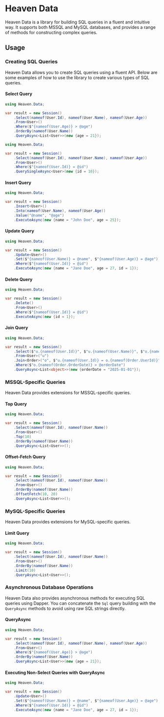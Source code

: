 # Heaven Data

Heaven Data is a library for building SQL queries in a fluent and intuitive way. It supports both MSSQL and MySQL databases, and provides a range of methods for constructing complex queries.

## Usage

### Creating SQL Queries

Heaven Data allows you to create SQL queries using a fluent API. Below are some examples of how to use the library to create various types of SQL queries.

#### Select Query

```csharp
using Heaven.Data;

var result = new Session()
    .Select(nameof(User.Id), nameof(User.Name), nameof(User.Age))
    .From<User>()
    .Where($"{nameof(User.Age)} > @age")
    .OrderBy(nameof(User.Name))
    .QueryAsync<List<User>>(new {age = 21});
```

```csharp
using Heaven.Data;

var result = new Session()
    .Select(nameof(User.Id), nameof(User.Name), nameof(User.Age))
    .From<User>()
    .Where($"{nameof(User.Id)} = @id")
    .QuerySingleAsync<User>(new {id = 10});
```

#### Insert Query

```csharp
using Heaven.Data;

var result = new Session()
    .Insert<User>()
    .Into(nameof(User.Name), nameof(User.Age))
    .Value("@name", "@age")
    .ExecuteAsync(new {name = "John Doe", age = 25});
```

#### Update Query

```csharp
using Heaven.Data;

var result = new Session()
    .Update<User>()
    .Set($"{nameof(User.Name)} = @name", $"{nameof(User.Age)} = @age")
    .Where($"{nameof(User.Id)} = @id")
    .ExecuteAsync(new {name = "Jane Doe", age = 27, id = 1});
```

#### Delete Query

```csharp
using Heaven.Data;

var result = new Session()
    .Delete()
    .From<User>()
    .Where($"{nameof(User.Id)} = @id")
    .ExecuteAsync(new {id = 1});
```

#### Join Query

```csharp
using Heaven.Data;

var result = new Session()
    .Select($"u.{nameof(User.Id)}", $"u.{nameof(User.Name)}", $"o.{nameof(Order.OrderDate)}")
    .From<User>("u")
    .Join<Order>("o", $"u.{nameof(User.Id)} = o.{nameof(Order.UserId)}")
    .Where($"o.{nameof(Order.OrderDate)} > @orderDate")
    .QueryAsync<List<object>>(new {orderDate = "2025-01-01"});
```

### MSSQL-Specific Queries

Heaven Data provides extensions for MSSQL-specific queries.

#### Top Query

```csharp
using Heaven.Data;

var result = new Session()
    .Select(nameof(User.Id), nameof(User.Name))
    .From<User>()
    .Top(10)
    .OrderBy(nameof(User.Name))
    .QueryAsync<List<User>>();
```

#### Offset-Fetch Query

```csharp
using Heaven.Data;

var result = new Session()
    .Select(nameof(User.Id), nameof(User.Name))
    .From<User>()
    .OrderBy(nameof(User.Name))
    .OffsetFetch(10, 20)
    .QueryAsync<List<User>>();
```

### MySQL-Specific Queries

Heaven Data provides extensions for MySQL-specific queries.

#### Limit Query

```csharp
using Heaven.Data;

var result = new Session()
    .Select(nameof(User.Id), nameof(User.Name))
    .From<User>()
    .OrderBy(nameof(User.Name))
    .Limit(10)
    .QueryAsync<List<User>>();
```

### Asynchronous Database Operations

Heaven Data also provides asynchronous methods for executing SQL queries using Dapper. You can concatenate the `Sql` query building with the `QueryAsync` methods to avoid using raw SQL strings directly.

#### QueryAsync

```csharp
using Heaven.Data;

var result = new Session()
    .Select(nameof(User.Id), nameof(User.Name), nameof(User.Age))
    .From<User>()
    .Where($"{nameof(User.Age)} > @age")
    .OrderBy(nameof(User.Name))
    .QueryAsync<List<User>>(new {age = 21});
```

#### Executing Non-Select Queries with QueryAsync

```csharp
using Heaven.Data;

var result = new Session()
    .Update<User>()
    .Set($"{nameof(User.Name)} = @name", $"{nameof(User.Age)} = @age")
    .Where($"{nameof(User.Id)} = @id")
    .ExecuteAsync(new {name = "Jane Doe", age = 27, id = 1});
```

